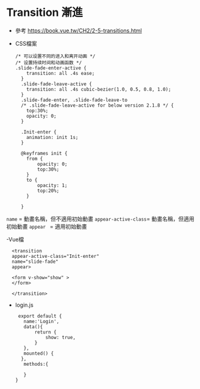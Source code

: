 # Transition 漸進

- 參考 https://book.vue.tw/CH2/2-5-transitions.html

- CSS檔案

      /* 可以设置不同的进入和离开动画 */
      /* 设置持续时间和动画函数 */
      .slide-fade-enter-active {
          transition: all .4s ease;
        }
        .slide-fade-leave-active {
          transition: all .4s cubic-bezier(1.0, 0.5, 0.8, 1.0);
        }
        .slide-fade-enter, .slide-fade-leave-to
        /* .slide-fade-leave-active for below version 2.1.8 */ {
          top:30%;
          opacity: 0;
        }

        .Init-enter {
          animation: init 1s;
        }

        @keyframes init {
          from {
              opacity: 0;
              top:30%;
          }
          to {
              opacity: 1;
              top:20%;
          }

        }

 `name` = 動畫名稱，但不適用初始動畫
 `appear-active-class`= 動畫名稱，但適用初始動畫
  `appear ` = 適用初始動畫

-Vue檔

      <transition
      appear-active-class="Init-enter"
      name="slide-fade" 
      appear>
      
      <form v-show="show" >
      </form>
      
      </transition>
      
      
      
 - login.js
  
        export default {
          name:'Login',
          data(){
              return {
                  show: true,
              }
          },
          mounted() {
         },
          methods:{

          }
       }
